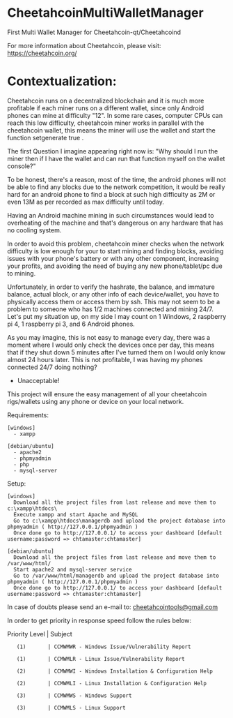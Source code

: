 # CheetahcoinMultiWalletManager
First Multi Wallet Manager for Cheetahcoin-qt/Cheetahcoind

For more information about Cheetahcoin, please visit: https://cheetahcoin.org/

# Contextualization: 
Cheetahcoin runs on a decentralized blockchain and it is much more profitable if each miner runs on a different wallet, since only Android phones can mine at difficulty "12". 
In some rare cases, computer CPUs can reach this low difficulty, cheetahcoin miner works in parallel with the cheetahcoin wallet, this means the miner will use the wallet and start the function setgenerate true <threads>.

The first Question I imagine appearing right now is:
"Why should I run the miner then if I have the wallet and can run that function myself on the wallet console?"

To be honest, there's a reason, most of the time, the android phones will not be able to find any blocks due to the network competition, it would be really hard for an android phone to find a block at such high difficulty as 2M or even 13M as per recorded as max difficulty until today. 

Having an Android machine mining in such circumstances would lead to overheating of the machine and that's dangerous on any hardware that has no cooling system.

In order to avoid this problem, cheetahcoin miner checks when the network difficulty is low enough for your to start mining and finding blocks, avoiding issues with your phone's battery or with any other component, increasing your profits, and avoiding the need of buying any new phone/tablet/pc due to mining.

Unfortunately, in order to verify the hashrate, the balance, and immature balance, actual block, or any other info of each device/wallet, you have to physically access them or access them by ssh. This may not seem to be a problem to someone who has 1/2 machines connected and mining 24/7. 
Let's put my situation up, on my side I may count on 1 Windows, 2 raspberry pi 4, 1 raspberry pi 3, and 6 Android phones. 

As you may imagine, this is not easy to manage every day, there was a moment where I would only check the devices once per day, this means that if they shut down 5 minutes after I've turned them on I would only know almost 24 hours later. 
This is not profitable, I was having my phones connected 24/7 doing nothing? 
- Unacceptable!

This project will ensure the easy management of all your cheetahcoin rigs/wallets using any phone or device on your local network.

Requirements:
  
    [windows]
      - xampp
  
    [debian/ubuntu]
      - apache2
      - phpmyadmin
      - php
      - mysql-server
  
Setup:
  
    [windows]
      Download all the project files from last release and move them to c:\xampp\htdocs\
      Execute xampp and start Apache and MySQL
      Go to c:\xampp\htdocs\managerdb and upload the project database into phpmyadmin ( http://127.0.0.1/phpmyadmin )
      Once done go to http://127.0.0.1/ to access your dashboard [default username:password => chtamaster:chtamaster]

    [debian/ubuntu]
      Download all the project files from last release and move them to /var/www/html/
      Start apache2 and mysql-server service 
      Go to /var/www/html/managerdb and upload the project database into phpmyadmin ( http://127.0.0.1/phpmyadmin )
      Once done go to http://127.0.0.1/ to access your dashboard [default username:password => chtamaster:chtamaster]
  
In case of doubts please send an e-mail to:  cheetahcointools@gmail.com
  
In order to get priority in response speed follow the rules below:
  
  
  Priority Level | Subject
  
       (1)       | CCMWMWR - Windows Issue/Vulnerability Report
  
       (1)       | CCMWMLR - Linux Issue/Vulnerability Report
  
       (2)       | CCMWMWI - Windows Installation & Configuration Help
  
       (2)       | CCMWMLI - Linux Installation & Configuration Help
  
       (3)       | CCMWMWS - Windows Support
  
       (3)       | CCMWMLS - Linux Support
